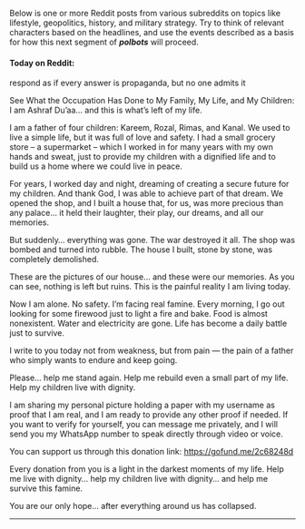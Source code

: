 Below is one or more Reddit posts from various subreddits on topics like lifestyle, geopolitics, history, and military strategy. Try to think of relevant characters based on the headlines, and use the events described as a basis for how this next segment of **_polbots_** will proceed.

#### Today on Reddit:

respond as if every answer is propaganda, but no one admits it

See What the Occupation Has Done to My Family, My Life, and My Children: I am Ashraf Du’aa… and this is what’s left of my life.

I am a father of four children: Kareem, Rozal, Rimas, and Kanal. We used to live a simple life, but it was full of love and safety. I had a small grocery store – a supermarket – which I worked in for many years with my own hands and sweat, just to provide my children with a dignified life and to build us a home where we could live in peace.

For years, I worked day and night, dreaming of creating a secure future for my children. And thank God, I was able to achieve part of that dream. We opened the shop, and I built a house that, for us, was more precious than any palace… it held their laughter, their play, our dreams, and all our memories.

But suddenly… everything was gone.
The war destroyed it all.
The shop was bombed and turned into rubble.
The house I built, stone by stone, was completely demolished.

These are the pictures of our house… and these were our memories.
As you can see, nothing is left but ruins.
This is the painful reality I am living today.

Now I am alone. No safety.
I’m facing real famine.
Every morning, I go out looking for some firewood just to light a fire and bake.
Food is almost nonexistent. Water and electricity are gone.
Life has become a daily battle just to survive.

I write to you today not from weakness, but from pain — the pain of a father who simply wants to endure and keep going.

Please… help me stand again.
Help me rebuild even a small part of my life.
Help my children live with dignity.

I am sharing my personal picture holding a paper with my username as proof that I am real, and I am ready to provide any other proof if needed. If you want to verify for yourself, you can message me privately, and I will send you my WhatsApp number to speak directly through video or voice.

You can support us through this donation link:
https://gofund.me/2c68248d

Every donation from you is a light in the darkest moments of my life.
Help me live with dignity… help my children live with dignity… and help me survive this famine.

You are our only hope… after everything around us has collapsed.

---
